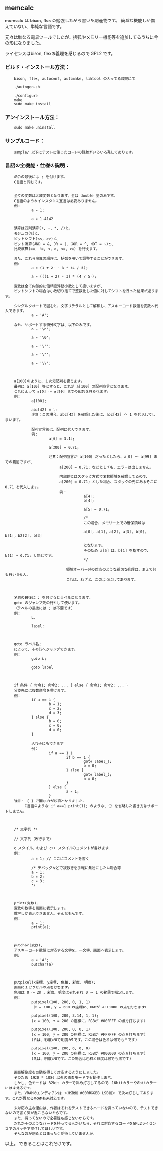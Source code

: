 ## memcalc

memcalc は bison, flex の勉強しながら書いた副産物です。
簡単な機能しか備えていない、単純な言語です。

元々は単なる電卓ツールでしたが、括弧やメモリー機能等を追加してるうちに今の形になりました。

ライセンスはbison, flexの義理を感じるので GPL2 です。



### ビルド・インストール方法：
        bison, flex, autoconf, automake, libtool の入ってる環境にて

        ./autogen.sh

        ./configure
        make
        sudo make install

### アンインストール方法：
        sudo make uninstall



### サンプルコード：
        sample/ 以下にテストに使ったコードの残骸がいろいろ残してあります。



### 言語の全機能・仕様の説明：

        命令の最後には ; を付けます。
        C言語と同じです。


        全ての変数は大域変数となります。型は double 型のみです。
        C言語のようなインスタンス宣言は必要ありません。
        例：
                a = 1;

                a = 1.4142;

        演算は四則演算(+, -, *, /)と、
        モジュロ(%)と、
        ビットシフト(<<, >>)と、
        ビット演算(AND = &, OR = |, XOR = ^, NOT = ~)と、
        比較演算(==, !=, <, >, <=, >=) を行えます。
        
        また、これら演算の順序は、括弧を用いて調整することができます。
        例:
                a = (1 + 2) - 3 * (4 / 5);

                a = (((1 + 2) - 3) * (4 / 5)); 

        変数は全て内部的に倍精度浮動小数として扱いますが、
        ビットシフトの場合は小数切り捨てで整数化した値に対してシフトを行った結果が返ります。

        シングルクオートで囲むと、文字リテラルとして解釈し、アスキーコード数値を変数へ代入できます。
                a = 'A';

        なお、サポートする特殊文字は、以下のみです。
                a = '\n';

                a = '\0';

                a = '\'';

                a = '\"';

                a = '\\';



        a[100]のように、１次元配列を扱えます。
        最初に a[100] 等とすると、これが a[100] の配列宣言となります。
        これによって a[0] ～ a[99] までの配列を得られます。
        例：
                a[100];

                abc[42] = 1;
                注意：この場合、abc[42] を確保した後に、abc[42] へ 1 を代入してしまいます。

                配列宣言後は、配列に代入できます。
                例：
                        a[0] = 3.14;

                        a[200] = 0.71;

                        注意：配列宣言が a[100] だったとしたら、a[0] ～ a[99] までの範囲ですが、
                        　　　a[200] = 0.71; などとしても、エラーは出しません。

                        　　　内部的にはスタック方式で変数領域を確保してるので、
                        　　　a[200] = 0.71; とした場合、スタックの先にあるそこに 0.71 を代入します。
                        　　　例：
                                        a[4];
                                        b[4];

                                        a[5] = 0.71;

                                        /*
                                        この場合、メモリー上での確保領域は

                                        a[0], a[1], a[2], a[3], b[0], b[1], b2[2], b[3]

                                        となります。
                                        そのため a[5] は、b[1] を指すので、b[1] = 0.71; と同じです。
                                        */

                                領域オーバー時の対応のような親切な処理は、あえて何も行いません。
                                これは、わざと、このようにしてあります。



        名前の最後に : を付けるとラベルになります。
        goto のジャンプ先の行として使います。
        （ラベルの最後には ; は不要です）
        例：
                L:

                label:



        goto ラベル名;
        によって、その行へジャンプできます。
        例：
                goto L;

                goto label;



        if 条件 { 命令1; 命令2; ... } else { 命令1; 命令2; ... }
        分岐先には複数命令を書けます。
        例：
                if a == 1 {
                        b = 1;
                        c = 2;
                        d = 3;
                } else {
                        b = 0;
                        c = 0;
                        d = 0;
                }

                入れ子にもできます
                例：
                        if a == 1 {
                                if b == 1 {
                                        goto label_a;
                                        b = 0;
                                } else {
                                        goto label_b;
                                        b = 0;
                                }
                        } else {
                                a = 1;
                        }
        注意： { } で囲むのが必須となりました。
        　　　C言語のような if a==1 print(1); のような、{} を省略した書き方はサポートしません。



        /* 文字列 */

        // 文字列（改行まで）

        c スタイル、および c++ スタイルのコメントが書けます。
        例：
                a = 1; // ここにコメントを書く

                /* デバッグなどで複数行を手軽に無効にしたい場合等
                a = 1;
                b = 2;
                c = 3;
                */



        print(変数);
        変数の数字を画面に表示します。
        数字しか表示できません。そんなもんです。
        例：
                a = 1;
                print(a);



        putchar(変数);
        アスキーコード数値に対応する文字を、一文字、画面へ表示します。
        例:
                a = 'A';
                putchar(a);



        putpixel(x座標, y座標, 色相, 彩度, 明度);
        画面に１ピクセルの点を打ちます。
        色相は 0 ～ 2π 、彩度、明度はそれぞれ 0 ～ 1 の範囲で指定します。
        例：
                putpixel(100, 200, 0, 1, 1);
                （x = 100, y = 200 の座標に、RGBが #FF0000 の点を打ちます）

                putpixel(100, 200, 3.14, 1, 1);
                (x = 100, y = 200 の座標に、RGBが #00FFFF の点を打ちます）

                putpixel(100, 200, 0, 0, 1);
                (x = 100, y = 200 の座標に、RGBが #FFFFFF の点を打ちます)
                (白は、彩度が0で明度が1です。この場合は色相は何でも白です)

                putpixel(100, 200, 0, 0, 0);
                (x = 100, y = 200 の座標に、RGBが #000000 の点を打ちます)
                (黒は、明度が0です。この場合は色相と彩度は何でも黒です)


        画面解像度を自動取得して対応するようにしました。
        そのため 1920 * 1080 以外の画面モードでも動作します。
        しかし、色モードは 32bit カラーで決め打ちしてるので、16bitカラーや8bitカラーには未対応です。
        また、VRAMのエンディアンは ＜HSB側 #00RRGGBB LSB側＞ で決め打ちしてあります。これが異なるVRAMも未対応です。

        未対応の主な理由は、作者はそれをテストできるハードを持っていないので、テストできないので書く気が起こらないからです。
        また、持ってないので必要性も感じないからです。
        だれかそのようなハードを持ってる人がいたら、それに対応するコードをGPL2ライセンスでのパッチで提供してほしいです。
        そんな奴が居るとはまったく期待していませんが。



以上。
できることはこれだけです。

